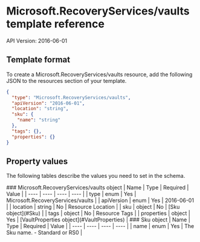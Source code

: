 # Microsoft.RecoveryServices/vaults template reference
API Version: 2016-06-01
## Template format

To create a Microsoft.RecoveryServices/vaults resource, add the following JSON to the resources section of your template.

```json
{
  "type": "Microsoft.RecoveryServices/vaults",
  "apiVersion": "2016-06-01",
  "location": "string",
  "sku": {
    "name": "string"
  },
  "tags": {},
  "properties": {}
}
```
## Property values

The following tables describe the values you need to set in the schema.

<a id="Microsoft.RecoveryServices/vaults" />
### Microsoft.RecoveryServices/vaults object
|  Name | Type | Required | Value |
|  ---- | ---- | ---- | ---- |
|  type | enum | Yes | Microsoft.RecoveryServices/vaults |
|  apiVersion | enum | Yes | 2016-06-01 |
|  location | string | No | Resource Location |
|  sku | object | No | [Sku object](#Sku) |
|  tags | object | No | Resource Tags |
|  properties | object | Yes | [VaultProperties object](#VaultProperties) |


<a id="Sku" />
### Sku object
|  Name | Type | Required | Value |
|  ---- | ---- | ---- | ---- |
|  name | enum | Yes | The Sku name. - Standard or RS0 |

